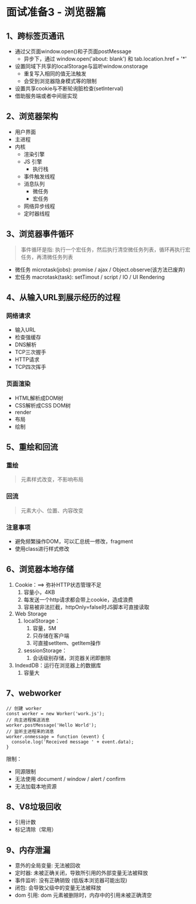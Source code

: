 # 面试准备3 - 浏览器篇

## 1、跨标签页通讯
* 通过父页面window.open()和子页面postMessage
    * 异步下，通过 window.open('about: blank') 和 tab.location.href = '*'
* 设置同域下共享的localStorage与监听window.onstorage
    * 重复写入相同的值无法触发  
    * 会受到浏览器隐身模式等的限制
* 设置共享cookie与不断轮询脏检查(setInterval)
* 借助服务端或者中间层实现

## 2、浏览器架构
* 用户界面
* 主进程
* 内核
    * 渲染引擎
    * JS 引擎
        * 执行栈
    * 事件触发线程
    * 消息队列
        * 微任务
        * 宏任务
    * 网络异步线程
    * 定时器线程

## 3、浏览器事件循环
> 事件循环是指: 执行一个宏任务，然后执行清空微任务列表，循环再执行宏任务，再清微任务列表

* 微任务 microtask(jobs): promise / ajax / Object.observe(该方法已废弃)
* 宏任务 macrotask(task): setTimout / script / IO / UI Rendering

## 4、从输入URL到展示经历的过程
### 网络请求
* 输入URL
* 检查强缓存
* DNS解析
* TCP三次握手
* HTTP请求
* TCP四次挥手

### 页面渲染
* HTML解析成DOM树
* CSS解析成CSS DOM树
* render
* 布局
* 绘制

## 5、重绘和回流
### 重绘
> 元素样式改变，不影响布局

### 回流
> 元素大小、位置、内容改变

### 注意事项
* 避免频繁操作DOM，可以汇总统一修改，fragment
* 使用class进行样式修改

## 6、浏览器本地存储
1. Cookie：==> 弥补HTTP状态管理不足
    1. 容量小，4KB
    2. 每发送一个http请求都会带上cookie，造成浪费
    3. 容易被非法拦截，httpOnly=false时JS脚本可直接读取
2. Web Storage
    1. localStorage：
        1. 容量，5M
        2. 只存储在客户端
        3. 可直接setItem、getItem操作
    2. sessionStorage：
        1. 会话级别存储，浏览器关闭即删除
3. IndexdDB：运行在浏览器上的数据库
    1. 容量大

## 7、webworker
```
// 创建 worker
const worker = new Worker('work.js');
// 向主进程推送消息
worker.postMessage('Hello World');
// 监听主进程来的消息
worker.onmessage = function (event) {
  console.log('Received message ' + event.data);
}
```

限制：
* 同源限制
* 无法使用 document / window / alert / confirm
* 无法加载本地资源

## 8、V8垃圾回收
* 引用计数
* 标记清除（常用）

## 9、内存泄漏
* 意外的全局变量: 无法被回收
* 定时器: 未被正确关闭，导致所引用的外部变量无法被释放
* 事件监听: 没有正确销毁 (低版本浏览器可能出现)
* 闭包: 会导致父级中的变量无法被释放
* dom 引用: dom 元素被删除时，内存中的引用未被正确清空

